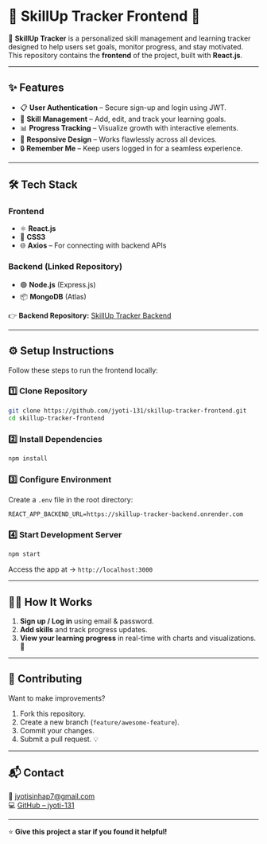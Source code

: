 # 🌟 **SkillUp Tracker Frontend** 🌟

🚀 **SkillUp Tracker** is a personalized skill management and learning tracker designed to help users set goals, monitor progress, and stay motivated. This repository contains the **frontend** of the project, built with **React.js**.

---

## ✨ **Features**
- 📋 **User Authentication** – Secure sign-up and login using JWT.
- 🎯 **Skill Management** – Add, edit, and track your learning goals.
- 📊 **Progress Tracking** – Visualize growth with interactive elements.
- 📱 **Responsive Design** – Works flawlessly across all devices.
- 🔒 **Remember Me** – Keep users logged in for a seamless experience.

---

## 🛠️ **Tech Stack**
### **Frontend**
- ⚛️ **React.js**
- 💅 **CSS3**
- 🌐 **Axios** – For connecting with backend APIs

### **Backend (Linked Repository)**
- 🟢 **Node.js** (Express.js)
- 📦 **MongoDB** (Atlas)

👉 **Backend Repository:** [SkillUp Tracker Backend](https://github.com/jyoti-131/skillup-tracker-backend)

---

## ⚙️ **Setup Instructions**
Follow these steps to run the frontend locally:

### 1️⃣ Clone Repository
```bash
git clone https://github.com/jyoti-131/skillup-tracker-frontend.git
cd skillup-tracker-frontend
```

### 2️⃣ Install Dependencies
```bash
npm install
```

### 3️⃣ Configure Environment
Create a `.env` file in the root directory:
```env
REACT_APP_BACKEND_URL=https://skillup-tracker-backend.onrender.com
```

### 4️⃣ Start Development Server
```bash
npm start
```
Access the app at → `http://localhost:3000`

---

## 👩‍💻 **How It Works**
1. **Sign up / Log in** using email & password.  
2. **Add skills** and track progress updates.  
3. **View your learning progress** in real-time with charts and visualizations. 🎉

---

## 🤝 **Contributing**
Want to make improvements?
1. Fork this repository.  
2. Create a new branch (`feature/awesome-feature`).  
3. Commit your changes.  
4. Submit a pull request. 💡  

---

## 📬 **Contact**
📧 [jyotisinhap7@gmail.com](mailto:jyotisinhap7@gmail.com)  
💻 [GitHub – jyoti-131](https://github.com/jyoti-131)

---

⭐ **Give this project a star if you found it helpful!**

